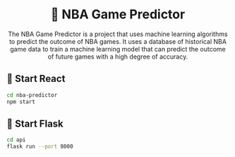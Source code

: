 <h1 align="center">🏀 NBA Game Predictor</h1>

<p align="center">
  The NBA Game Predictor is a project that uses machine learning algorithms to predict the outcome of NBA games. It uses a database of historical NBA game data to train a machine learning model that can predict the outcome of future games with a high degree of accuracy.
</p>

<h2>🚀 Start React</h2>

```bash
cd nba-predictor
npm start
```

<h2>🐍 Start Flask</h2>

```bash
cd api
flask run --port 8000
```


